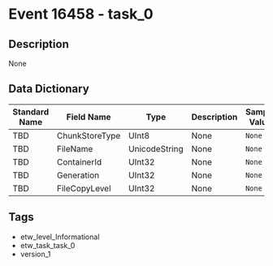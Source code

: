 # Event 16458 - task_0

## Description
None

## Data Dictionary
|Standard Name|Field Name|Type|Description|Sample Value|
|---|---|---|---|---|
|TBD|ChunkStoreType|UInt8|None|`None`|
|TBD|FileName|UnicodeString|None|`None`|
|TBD|ContainerId|UInt32|None|`None`|
|TBD|Generation|UInt32|None|`None`|
|TBD|FileCopyLevel|UInt32|None|`None`|

## Tags
* etw_level_Informational
* etw_task_task_0
* version_1
